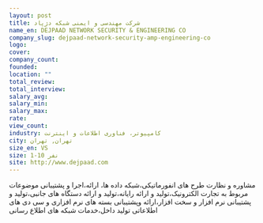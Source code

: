 ```yaml
---
layout: post
title: شرکت مهندسی و ایمنی شبکه دژپاد
name_en: DEJPAAD NETWORK SECURITY & ENGINEERING CO
company_slug: dejpaad-network-security-amp-engineering-co
logo: 
cover: 
company_count:
founded:
location: ""
total_review: 
total_interview: 
salary_avg: 
salary_min: 
salary_max: 
rate: 
view_count: 
industry: کامپیوتر، فناوری اطلاعات و اینترنت
city: تهران, تهران
size_en: VS
size: 1-10 نفر
site: http://www.dejpaad.com
---
```


مشاوره و نظارت طرح های انفورماتیکی،شبکه داده ها، ارائه،اجرا و پشتیبانی موضوعات مربوط به تجارت الکترونیک،تولید و ارائه رایانه،تولید و ارائه دستگاه های جانبی،تولید و پشتیبانی نرم افزار و سخت افزار،ارائه وپشتیبانی بسته های نرم افزاری و سی دی های اطلاعاتی تولید داخل،خدمات شبکه های اطلاع رسانی
